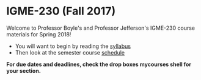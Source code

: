 # IGME-230 (Fall 2017)
Welcome to Professor Boyle's and Professor Jefferson's IGME-230 course materials for Spring 2018!
- You will want to begin by reading the [syllabus](syllabus.md)
- Then look at the semester course [schedule](schedule.md)

**For due dates and deadlines, check the drop boxes mycourses shell for your section.**
